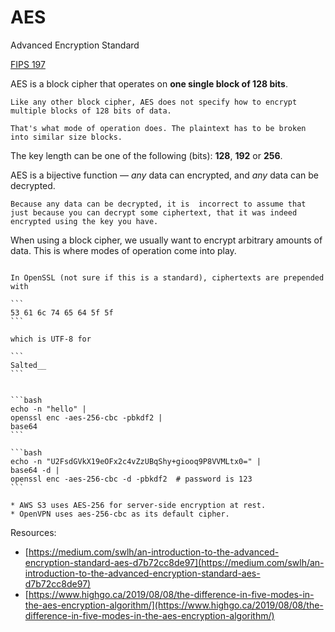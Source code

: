 # AES

Advanced Encryption Standard

[FIPS 197](https://csrc.nist.gov/pubs/fips/197/final)

AES is a block cipher that operates on **one single block of 128 bits**. 

~~~admonish note title="Arbitrary length"
Like any other block cipher, AES does not specify how to encrypt multiple blocks of 128 bits of data.

That's what mode of operation does. The plaintext has to be broken into similar size blocks.
~~~

The key length can be one of the following (bits): **128**, **192** or **256**.

AES is a bijective function — _any_ data can encrypted, and _any_ data can be decrypted. 

~~~admonish warning
Because any data can be decrypted, it is  incorrect to assume that just because you can decrypt some ciphertext, that it was indeed encrypted using the key you have.
~~~

When using a block cipher, we usually want to encrypt arbitrary amounts of data. This is where modes of operation come into play.

~~~admonish example title="Ciphertext"

In OpenSSL (not sure if this is a standard), ciphertexts are prepended with

```
53 61 6c 74 65 64 5f 5f
```

which is UTF-8 for

```
Salted__
```
~~~

~~~admonish example title="Encrypt file with OpenSSL"

```bash
echo -n "hello" | 
openssl enc -aes-256-cbc -pbkdf2 | 
base64
```

```bash
echo -n "U2FsdGVkX19eOFx2c4vZzUBqShy+giooq9P8VVMLtx0=" |
base64 -d |
openssl enc -aes-256-cbc -d -pbkdf2  # password is 123
```
~~~

~~~admonish example
* AWS S3 uses AES-256 for server-side encryption at rest.
* OpenVPN uses aes-256-cbc as its default cipher. 
~~~

Resources:
* [https://medium.com/swlh/an-introduction-to-the-advanced-encryption-standard-aes-d7b72cc8de97](https://medium.com/swlh/an-introduction-to-the-advanced-encryption-standard-aes-d7b72cc8de97)
* [https://www.highgo.ca/2019/08/08/the-difference-in-five-modes-in-the-aes-encryption-algorithm/](https://www.highgo.ca/2019/08/08/the-difference-in-five-modes-in-the-aes-encryption-algorithm/)
